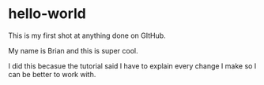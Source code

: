 # hello-world
This is my first shot at anything done on GItHub.

My name is Brian and this is super cool.

I did this becasue the tutorial said I have to explain every change I make so I can be better to work with.
